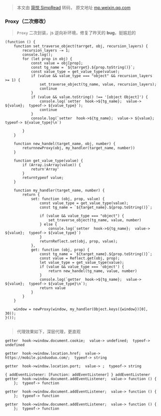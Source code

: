 > 本文由 [简悦 SimpRead](http://ksria.com/simpread/) 转码， 原文地址 [mp.weixin.qq.com](https://mp.weixin.qq.com/s?__biz=MzIyMjQ3OTE5MA==&mid=2247483738&idx=1&sn=1d53007e7805d88e5841a582718f0e16&chksm=e82d9763df5a1e75e59b27c3b6772b78eeb2b9ccd219df09362b8a4ac7f455766d8e76f6b362&mpshare=1&scene=1&srcid=030205ef041Dql3QXB3GY2bT&sharer_sharetime=1646203661515&sharer_shareid=56da189f782ce62249ab4f6494feca50&version=3.1.20.90367&platform=mac#rd)

### Proxy（二次修改）

> `Proxy` 二次封装，js 逆向补环境，修复了昨天的 **bug**，挺尴尬的

```
(function () {
    function set_traverse_object(tarrget, obj, recursion_layers) {
        recursion_layers -= 1;
        console.log();
        for (let prop in obj) {
            const value = obj[prop];
            const tg_name = `${tarrget}.${prop.toString()}`;
            const value_type = get_value_type(value);
            if (value && value_type === "object" && recursion_layers >= 1) {
                set_traverse_object(tg_name, value, recursion_layers);
                continue
            }
            if (value && value.toString() !== '[object Object]') {
                console.log(`setter  hook->${tg_name};  value-> ${value};  typeof-> ${value_type}`);
                continue
            }
            console.log(`setter  hook->${tg_name};  value-> ${value};  typeof-> ${value_type}\n`)

        }
    }

    function new_handel(target_name, obj, number) {
        returnnewProxy(obj, my_handler(target_name, number))
    }

    function get_value_type(value) {
        if (Array.isArray(value)) {
            return'Array'
        }
        returntypeof value;
    }

    function my_handler(target_name, number) {
        return {
            set: function (obj, prop, value) {
                const value_type = get_value_type(value);
                const tg_name = `${target_name}.${prop.toString()}`;

                if (value && value_type === "object") {
                    set_traverse_object(tg_name, value, number)
                } else {
                    console.log(`setter  hook->${tg_name};  value-> ${value};  typeof-> ${value_type}`)
                }
                returnReflect.set(obj, prop, value);
            },
            get: function (obj, prop) {
                const tg_name = `${target_name}.${prop.toString()}`;
                const value = Reflect.get(obj, prop);
                let value_type = get_value_type(value);
                if (value && value_type === 'object') {
                    return new_handel(tg_name, value, number)
                }
                console.log(`getter  hook->${tg_name};  value-> ${value};  typeof-> ${value_type}\n`);
                return value
            }
        }
    }

    window = newProxy(window, my_handler(Object.keys({window})[0], 30));
}());


```

> 代理效果如下，深层代理，更直观

```
getter  hook->window.document.cookie;  value-> undefined;  typeof-> undefined

getter  hook->window.location.href;  value-> https://mobile.pinduoduo.com/;  typeof-> string

getter  hook->window.location.port;  value-> ;  typeof-> string

{ addEventListener: [Function: addEventListener] } addEventListener
getter  hook->window.document.addEventListener;  value-> function () {
    };  typeof-> function

getter  hook->window.document.addEventListener;  value-> function () {
    };  typeof-> function

getter  hook->window.document.addEventListener;  value-> function () {
    };  typeof-> function


```